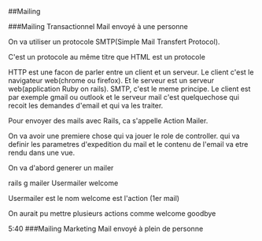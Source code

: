 ##Mailing

###Mailing Transactionnel
Mail envoyé à une personne

On va utiliser un protocole SMTP(Simple Mail Transfert Protocol).

C'est un protocole au même titre que HTML est un protocole

HTTP est une facon de parler entre un client et un serveur. Le client c'est le navigateur web(chrome ou firefox). Et le serveur est un serveur web(application Ruby on rails).
SMTP, c'est le meme principe. Le client est par exemple gmail ou outlook et le serveur mail c'est quelquechose qui recoit les demandes d'email et qui va les traiter.

Pour envoyer des mails avec Rails, ca s'appelle Action Mailer.

On va avoir une premiere chose qui va jouer le role de controller. qui va definir les parametres d'expedition du mail et le contenu de l'email va etre rendu dans une vue.

On va d'abord generer un mailer

rails g mailer Usermailer welcome

Usermailer est le nom
welcome est l'action (1er mail)

On aurait pu mettre plusieurs actions comme welcome goodbye

5:40
###Mailing Marketing
Mail envoyé à plein de personne
